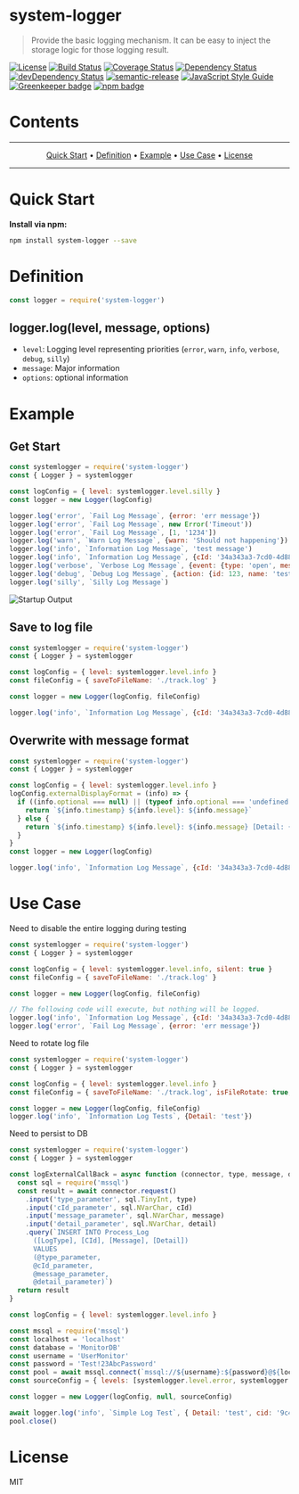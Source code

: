 # system-logger
> Provide the basic logging mechanism.  It can be easy to inject the storage logic for those logging result.

[![License](https://img.shields.io/badge/license-MIT-green.svg)](https://github.com/leocwlam/system-logger/blob/master/LICENSE)
[![Build Status](https://travis-ci.org/leocwlam/system-logger.svg?branch=master)](https://travis-ci.org/leocwlam/system-logger)
[![Coverage Status](https://coveralls.io/repos/github/leocwlam/system-logger/badge.svg?branch=master)](https://coveralls.io/github/leocwlam/system-logger?branch=master)
[![Dependency Status](https://david-dm.org/leocwlam/system-logger.svg)](https://david-dm.org/leocwlam/system-logger)
[![devDependency Status](https://david-dm.org/leocwlam/system-logger/dev-status.svg)](https://david-dm.org/leocwlam/system-logger?type=dev)
[![semantic-release](https://img.shields.io/badge/%20%20%F0%9F%93%A6%F0%9F%9A%80-semantic--release-e10079.svg)](https://github.com/semantic-release/semantic-release)
[![JavaScript Style Guide](https://img.shields.io/badge/code_style-standard-brightgreen.svg)](https://standardjs.com)
[![Greenkeeper badge](https://badges.greenkeeper.io/leocwlam/system-logger.svg)](https://greenkeeper.io/)
[![npm badge](https://img.shields.io/npm/v/system-logger/latest.svg)](https://www.npmjs.com/package/system-logger)


# Contents
-------

<p align="center">
    <a href="#quick-start">Quick Start</a> &bull;
    <a href="#definition">Definition</a> &bull;
    <a href="#example">Example</a> &bull;
    <a href="#use-case">Use Case</a> &bull;
    <a href="#license">License</a>
</p>

-------


# <a name="quick-start"></a>Quick Start
**Install via npm:**
``` bash
npm install system-logger --save
```

# <a name="definition"></a>Definition

``` js
const logger = require('system-logger')
```
## logger.log(level, message, options)
- `level`: Logging level representing priorities (`error`, `warn`, `info`, `verbose`, `debug`, `silly`)
- `message`: Major information
- `options`: optional information


# <a name="example"></a>Example
## <a name="get-start"></a>Get Start
``` js
const systemlogger = require('system-logger')
const { Logger } = systemlogger

const logConfig = { level: systemlogger.level.silly }
const logger = new Logger(logConfig)

logger.log('error', `Fail Log Message`, {error: 'err message'})
logger.log('error', `Fail Log Message`, new Error('Timeout'))
logger.log('error', `Fail Log Message`, [1, '1234'])
logger.log('warn', `Warn Log Message`, {warn: 'Should not happening'})
logger.log('info', `Information Log Message`, 'test message')
logger.log('info', `Information Log Message`, {cId: '34a343a3-7cd0-4d88-a8ed-733ba36d3a3c', action: {id: 879}})
logger.log('verbose', `Verbose Log Message`, {event: {type: 'open', message: 'test'}})
logger.log('debug', `Debug Log Message`, {action: {id: 123, name: 'tester'}})
logger.log('silly', `Silly Log Message`)
```

![Startup Output](https://raw.githubusercontent.com/leocwlam/system-logger/master/docs/startupExample.png)

## <a name="save-to-logfile"></a>Save to log file
``` js
const systemlogger = require('system-logger')
const { Logger } = systemlogger

const logConfig = { level: systemlogger.level.info }
const fileConfig = { saveToFileName: './track.log' }

const logger = new Logger(logConfig, fileConfig)

logger.log('info', `Information Log Message`, {cId: '34a343a3-7cd0-4d88-a8ed-733ba36d3a3c', action: {id: 879}})
```

##  <a name="overwrite-with-message-format"></a>Overwrite with message format
``` js
const systemlogger = require('system-logger')
const { Logger } = systemlogger

const logConfig = { level: systemlogger.level.info }
logConfig.externalDisplayFormat = (info) => {
  if ((info.optional === null) || (typeof info.optional === 'undefined')) {
    return `${info.timestamp} ${info.level}: ${info.message}`
  } else {
    return `${info.timestamp} ${info.level}: ${info.message} [Detail: {cId: ${info.optional.cId}, actionId: ${info.optional.action.id}}]`
  }
}
const logger = new Logger(logConfig)

logger.log('info', `Information Log Message`, {cId: '34a343a3-7cd0-4d88-a8ed-733ba36d3a3c', action: {id: 879}})
```

# <a name="use-case"></a>Use Case
Need to disable the entire logging during testing
``` js
const systemlogger = require('system-logger')
const { Logger } = systemlogger

const logConfig = { level: systemlogger.level.info, silent: true }
const fileConfig = { saveToFileName: './track.log' }

const logger = new Logger(logConfig, fileConfig)

// The following code will execute, but nothing will be logged.
logger.log('info', `Information Log Message`, {cId: '34a343a3-7cd0-4d88-a8ed-733ba36d3a3c', action: {id: 879}})
logger.log('error', `Fail Log Message`, {error: 'err message'})
```

Need to rotate log file
``` js
const systemlogger = require('system-logger')
const { Logger } = systemlogger

const logConfig = { level: systemlogger.level.info }
const fileConfig = { saveToFileName: './track.log', isFileRotate: true, fileRotateType: systemlogger.fileRotateType.daily }

const logger = new Logger(logConfig, fileConfig)
logger.log('info', `Information Log Tests`, {Detail: 'test'})
```

Need to persist to DB
``` js
const systemlogger = require('system-logger')
const { Logger } = systemlogger

const logExternalCallBack = async function (connector, type, message, detail, cId) {
  const sql = require('mssql')
  const result = await connector.request()
    .input('type_parameter', sql.TinyInt, type)
    .input('cId_parameter', sql.NVarChar, cId)
    .input('message_parameter', sql.NVarChar, message)
    .input('detail_parameter', sql.NVarChar, detail)
    .query(`INSERT INTO Process_Log
      ([LogType], [CId], [Message], [Detail])
      VALUES
      (@type_parameter,
      @cId_parameter,
      @message_parameter,
      @detail_parameter)`)
  return result
}

const logConfig = { level: systemlogger.level.info }

const mssql = require('mssql')
const localhost = 'localhost'
const database = 'MonitorDB'
const username = 'UserMonitor'
const password = 'Test!23AbcPassword'
const pool = await mssql.connect(`mssql://${username}:${password}@${localhost}/${database}`)
const sourceConfig = { levels: [systemlogger.level.error, systemlogger.level.warn, systemlogger.level.info], connector: pool, callback: logExternalCallBack }

const logger = new Logger(logConfig, null, sourceConfig)

await logger.log('info', `Simple Log Test`, { Detail: 'test', cid: '9c4f5aba-6cb5-4b06-aa50-d6718a41f350' })
pool.close()
```

# <a name="license"></a>License
MIT
